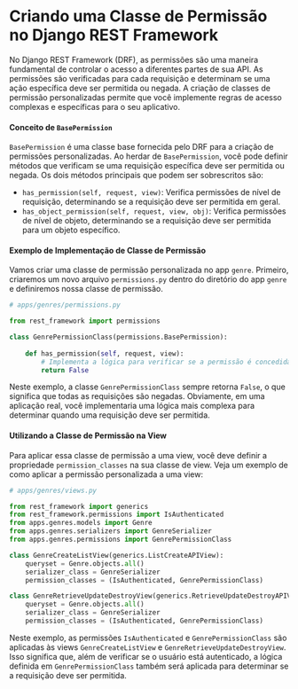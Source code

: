 # Criando uma Classe de Permissão no Django REST Framework

No Django REST Framework (DRF), as permissões são uma maneira fundamental de controlar o acesso a diferentes partes de sua API. As permissões são verificadas para cada requisição e determinam se uma ação específica deve ser permitida ou negada. A criação de classes de permissão personalizadas permite que você implemente regras de acesso complexas e específicas para o seu aplicativo.

#### Conceito de `BasePermission`

`BasePermission` é uma classe base fornecida pelo DRF para a criação de permissões personalizadas. Ao herdar de `BasePermission`, você pode definir métodos que verificam se uma requisição específica deve ser permitida ou negada. Os dois métodos principais que podem ser sobrescritos são:

- `has_permission(self, request, view)`: Verifica permissões de nível de requisição, determinando se a requisição deve ser permitida em geral.
- `has_object_permission(self, request, view, obj)`: Verifica permissões de nível de objeto, determinando se a requisição deve ser permitida para um objeto específico.

#### Exemplo de Implementação de Classe de Permissão

Vamos criar uma classe de permissão personalizada no app `genre`. Primeiro, criaremos um novo arquivo `permissions.py` dentro do diretório do app `genre` e definiremos nossa classe de permissão.

```python
# apps/genres/permissions.py

from rest_framework import permissions

class GenrePermissionClass(permissions.BasePermission):
    
    def has_permission(self, request, view):
        # Implementa a lógica para verificar se a permissão é concedida
        return False
```

Neste exemplo, a classe `GenrePermissionClass` sempre retorna `False`, o que significa que todas as requisições são negadas. Obviamente, em uma aplicação real, você implementaria uma lógica mais complexa para determinar quando uma requisição deve ser permitida.

#### Utilizando a Classe de Permissão na View

Para aplicar essa classe de permissão a uma view, você deve definir a propriedade `permission_classes` na sua classe de view. Veja um exemplo de como aplicar a permissão personalizada a uma view:

```python
# apps/genres/views.py

from rest_framework import generics
from rest_framework.permissions import IsAuthenticated
from apps.genres.models import Genre
from apps.genres.serializers import GenreSerializer
from apps.genres.permissions import GenrePermissionClass

class GenreCreateListView(generics.ListCreateAPIView):
    queryset = Genre.objects.all()
    serializer_class = GenreSerializer
    permission_classes = (IsAuthenticated, GenrePermissionClass)

class GenreRetrieveUpdateDestroyView(generics.RetrieveUpdateDestroyAPIView):
    queryset = Genre.objects.all()
    serializer_class = GenreSerializer
    permission_classes = (IsAuthenticated, GenrePermissionClass)
```

Neste exemplo, as permissões `IsAuthenticated` e `GenrePermissionClass` são aplicadas às views `GenreCreateListView` e `GenreRetrieveUpdateDestroyView`. Isso significa que, além de verificar se o usuário está autenticado, a lógica definida em `GenrePermissionClass` também será aplicada para determinar se a requisição deve ser permitida.
